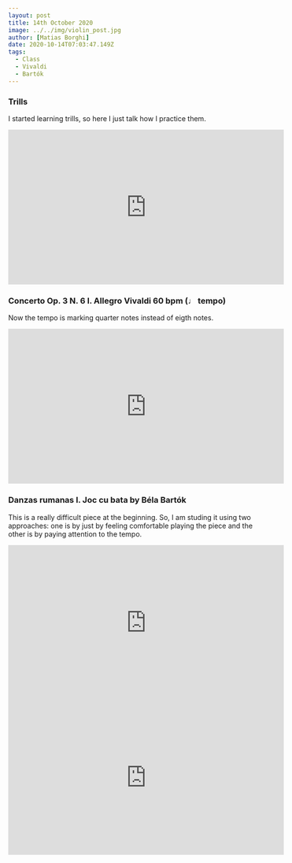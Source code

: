 ```yaml
---
layout: post
title: 14th October 2020
image: ../../img/violin_post.jpg
author: [Matias Borghi]
date: 2020-10-14T07:03:47.149Z
tags:
  - Class
  - Vivaldi
  - Bartók
---
```


### Trills

I started learning trills, so here I just talk how I practice them.

<iframe width="560" height="315" src="https://www.youtube.com/embed/O03zzNBASGo" frameborder="0" allow="accelerometer; autoplay; clipboard-write; encrypted-media; gyroscope; picture-in-picture" allowfullscreen></iframe>

### Concerto Op. 3 N. 6 I. Allegro Vivaldi 60 bpm (♩ tempo)

Now the tempo is marking quarter notes instead of eigth notes.

<iframe width="560" height="315" src="https://www.youtube.com/embed/ki5jowbvj-I" frameborder="0" allow="accelerometer; autoplay; clipboard-write; encrypted-media; gyroscope; picture-in-picture" allowfullscreen></iframe>

### Danzas rumanas I. Joc cu bata by Béla Bartók

This is a really difficult piece at the beginning. So, I am studing it using two approaches: one is by just by feeling comfortable playing the piece and the other is by paying attention to the tempo.

<iframe width="560" height="315" src="https://www.youtube.com/embed/KsPeFVmmpzA" frameborder="0" allow="accelerometer; autoplay; clipboard-write; encrypted-media; gyroscope; picture-in-picture" allowfullscreen></iframe>

<iframe width="560" height="315" src="https://www.youtube.com/embed/n_TpksTpAc4" frameborder="0" allow="accelerometer; autoplay; clipboard-write; encrypted-media; gyroscope; picture-in-picture" allowfullscreen></iframe>